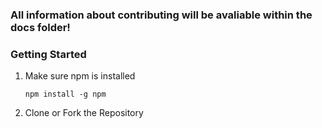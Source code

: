 ### All information about contributing will be avaliable within the docs folder!

### Getting Started

1) Make sure npm is installed

    ```npm install -g npm```
2) Clone or Fork the Repository


